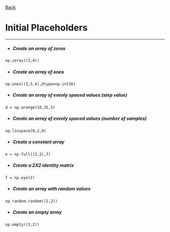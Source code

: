 [Back](../numpy.md)

# Initial Placeholders
---

- ##### Create an array of zeros
~~~~
np.zeros((3,4))
~~~~
- ##### Create an array of ones
~~~~
np.ones((2,3,4),dtype=np.int16)
~~~~
- ##### Create an array of evenly spaced values (step value)
~~~~
d = np.arange(10,25,5)
~~~~
- ##### Create an array of evenly spaced values (number of samples)
~~~~
np.linspace(0,2,9)
~~~~
- ##### Create a constant array
~~~~
e = np.full((2,2),7)
~~~~
- ##### Create a 2X2 identity matrix
~~~~
f = np.eye(2)
~~~~
- ##### Create an array with random values
~~~~
np.random.random((2,2))
~~~~
- ##### Create an empty array
~~~~
np.empty((3,2))
~~~~

